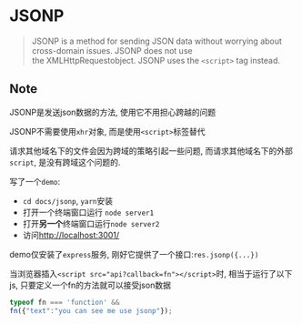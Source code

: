# JSONP

> JSONP is a method for sending JSON data without worrying about cross-domain issues.
JSONP does not use the XMLHttpRequestobject.
JSONP uses the `<script>` tag instead.

## Note

JSONP是发送json数据的方法, 使用它不用担心跨越的问题

JSONP不需要使用`xhr`对象, 而是使用`<script>`标签替代

请求其他域名下的文件会因为跨域的策略引起一些问题, 而请求其他域名下的外部`script`, 是没有跨域这个问题的.

写了一个`demo`:

- `cd docs/jsonp`, `yarn`安装
- 打开一个终端窗口运行 `node server1`
- 打开**另一个**终端窗口运行`node server2`
- 访问[http://localhost:3001/](http://localhost:3001/)

demo仅安装了`express`服务, 刚好它提供了一个接口:`res.jsonp({...})`

当浏览器插入`<script src="api?callback=fn"></script>`时, 相当于运行了以下js, 只要定义一个fn的方法就可以接受json数据

```js
typeof fn === 'function' &&
fn({"text":"you can see me use jsonp"});
```